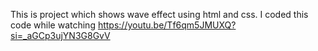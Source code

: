 This is project which shows wave effect using html and css. 
I coded this code while watching https://youtu.be/Tf6qm5JMUXQ?si=_aGCp3ujYN3G8GvV